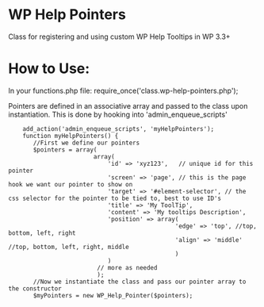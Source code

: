 WP Help Pointers
================

Class for registering and using custom WP Help Tooltips in WP 3.3+

How to Use:
===========
  In your functions.php file:
  		require_once('class.wp-help-pointers.php');


  Pointers are defined in an associative array and passed to the class upon instantiation.
  This is done by hooking into 'admin_enqueue_scripts'
 
 		add_action('admin_enqueue_scripts', 'myHelpPointers');
 		function myHelpPointers() {
 		   //First we define our pointers 
 		   $pointers = array(
 		                    array(
 		                        'id' => 'xyz123',   // unique id for this pointer
 		                        'screen' => 'page', // this is the page hook we want our pointer to show on
 		                        'target' => '#element-selector', // the css selector for the pointer to be tied to, best to use ID's
 		                        'title' => 'My ToolTip',
 		                        'content' => 'My tooltips Description',
 		                        'position' => array( 
 		                                           'edge' => 'top', //top, bottom, left, right
 		                                           'align' => 'middle' //top, bottom, left, right, middle
 		                                           )
 		                        )
 		                     // more as needed
 		                     );
 		   //Now we instantiate the class and pass our pointer array to the constructor 
 		   $myPointers = new WP_Help_Pointer($pointers);

